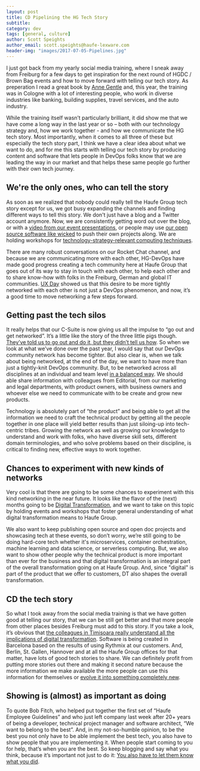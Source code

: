 ```yaml
---
layout: post
title: CD Pipelining the HG Tech Story
subtitle: 
category: dev
tags: [general, culture]
author: Scott Speights
author_email: scott.speights@haufe-lexware.com 
header-img: "images/2017-07-05-Pipelines.jpg"
---
```


I just got back from my yearly social media training, where I sneak away from Freiburg for a few days to get inspiration for the next round of HGDC / Brown Bag events and how to move forward with telling our tech story. As preperation I read a great book by [Anne Gentle](https://www.amazon.com/Conversation-Community-Social-Web-Documentation/dp/1937434109) and, this year, the training was in Cologne with a lot of interesting people, who work in diverse industries like banking, building supplies, travel services, and the auto industry.  

While the training itself wasn’t particularly brilliant, it did show me that we have come a long way in the last year or so – both with our technology strategy and, how we work together - and how we communicate the HG tech story. Most importantly, when it comes to all three of these but especially the tech story part, I think we have a clear idea about what we want to do, and for me this starts with telling our tech story by producing content and software that lets people in DevOps folks know that we are leading the way in our market and that helps these same people go further with their own tech journey.

## We're the only ones, who can tell the story
As soon as we realized that nobody could really tell the Haufe Group tech story except for us, we got busy expanding the channels and finding different ways to tell this story. We don't just have a blog and a Twitter account anymore. Now, we are consistently getting word out over the blog, or with a [video from our event presentations](https://www.youtube.com/channel/UCLyuIumQe2DjYIuwnvCo4uA), or people may use [our open source software like wicked](https://github.com/Haufe-Lexware) to push their own projects along. We are holding workshops for [technology-strategy-relevant computing techniques](https://github.com/DonMartin76/k8s-workshop "Like container orchestration"). 

There are many robust conversations on our Rocket Chat channel, and because we are communicating more with each other, HG-DevOps have made good progress creating a tech community here at Haufe Group that goes out of its way to stay in touch with each other, to help each other and to share know-how with folks in the Freiburg, German and global IT communities. [UX Day](http://work.haufegroup.io/we-are-ux-and-live/ "Yes, we have full-service design office!") showed us that this desire to be more tightly networked with each other is not just a DevOps phenomenon, and now, it’s a good time to move networking a few steps forward.

## Getting past the tech silos
It really helps that our C-Suite is now giving us all the impulse to “go out and get networked”. It’s a little like the story of the three little pigs though. [They’ve told us to go out and do it, but they didn’t tell us how](https://en.wikipedia.org/wiki/The_Three_Little_Pigs#Traditional_versions "Make your own fortune."). So when we look at what we’ve done over the past year, I would say that our DevOps community network has become tighter. But also clear is, when we talk about being networked, at the end of the day, we want to have more than just a tightly-knit DevOps community. But, to be networked across all disciplines at an individual and team level [in a balanced way](https://hbr.org/2017/02/how-spotify-balances-employee-autonomy-and-accountability "How Spotify balances autonomy and structure"). We should able share information with colleagues from Editorial, from our marketing and legal departments, with product owners, with business owners and whoever else we need to communicate with to be create and grow new products.

Technology is absolutely part of “the product” and being able to get all the information we need to craft the technical product by getting all the people together in one place will yield better results than just siloing-up into tech-centric tribes. Growing the network as well as growing our knowledge to understand and work with folks, who have diverse skill sets, different domain terminologies, and who solve problems based on their discipline, is critical to finding new, effective ways to work together.

## Chances to experiment with new kinds of networks
Very cool is that there are going to be some chances to experiment with this kind networking in the near future. It looks like the flavor of the (next) months going to be [Digital Transformation](https://youtu.be/ystdF6jN7hc "DT - a definition"), and we want to take on this topic by holding events and workshops that foster general understanding of what digital transformation means to Haufe Group. 

We also want to keep publishing open source and open doc projects and showcasing tech at these events, so don’t worry, we’re still going to be doing hard-core tech whether it's microservices, container orchestration, machine learning and data science, or serverless computing. But, we also want to show other people why the technical product is more important than ever for the business and that digital transformation is an integral part of the overall transformation going on at Haufe Group. And, since "digital" is part of the product that we offer to customers, DT also shapes the overall transformation. 

## CD the tech story
So what I took away from the social media training is that we have gotten good at telling our story, that we can be still get better and that more people from other places besides Freiburg must add to this story. If you take a look, it’s obvious that [the colleagues in Timisoara really understand all the implications of digital transformation](https://youtu.be/rvUdHwlFhKA "Containerizing our Service Platform! Transforming how we work in teams!!"). Software is being created in Barcelona based on the results of using Rythmix at our customers. And, Berlin, St. Gallen, Hannover and at all the Haufe Group offices for that matter, have lots of good tech stories to share. We can definitely profit from putting more stories out there and making it second nature because the more information we make available the more people can use this information for themselves or [evolve it into something completely new](https://books.google.ch/books?id=RiDNndpF-YIC&pg=PA95&dq=earful+of+jaw&source=gbs_toc_r&cad=3 "Almost anything can happen.").

## Showing is (almost) as important as doing
To quote Bob Fitch, who helped put together the first set of “Haufe Employee Guidelines” and who just left company last week after 20+ years of being a developer, technical project manager and software architect, “We want to belong to the best”. And, in my not-so-humble opinion, to be the best you not only have to be able implement the best tech, you also have to show people that you are implementing it. When people start coming to you for help, that’s when you are the best. So keep blogging and say what you think, because it’s important not just to do it: [You also have to let them know what you did](https://en.wikipedia.org/wiki/If_a_tree_falls_in_a_forest "If a tree falls in the woods...").

